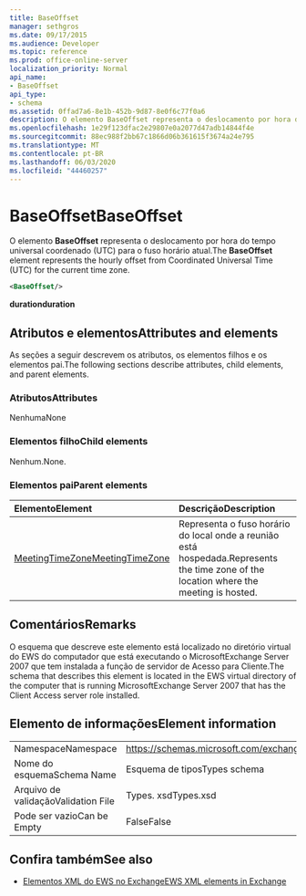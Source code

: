 ```yaml
---
title: BaseOffset
manager: sethgros
ms.date: 09/17/2015
ms.audience: Developer
ms.topic: reference
ms.prod: office-online-server
localization_priority: Normal
api_name:
- BaseOffset
api_type:
- schema
ms.assetid: 0ffad7a6-8e1b-452b-9d87-8e0f6c77f0a6
description: O elemento BaseOffset representa o deslocamento por hora do tempo universal coordenado (UTC) para o fuso horário atual.
ms.openlocfilehash: 1e29f123dfac2e29807e0a2077d47adb14844f4e
ms.sourcegitcommit: 88ec988f2bb67c1866d06b361615f3674a24e795
ms.translationtype: MT
ms.contentlocale: pt-BR
ms.lasthandoff: 06/03/2020
ms.locfileid: "44460257"
---
```

# <a name="baseoffset"></a><span data-ttu-id="20a85-103">BaseOffset</span><span class="sxs-lookup"><span data-stu-id="20a85-103">BaseOffset</span></span>

<span data-ttu-id="20a85-104">O elemento **BaseOffset** representa o deslocamento por hora do tempo universal coordenado (UTC) para o fuso horário atual.</span><span class="sxs-lookup"><span data-stu-id="20a85-104">The **BaseOffset** element represents the hourly offset from Coordinated Universal Time (UTC) for the current time zone.</span></span> 
  
```xml
<BaseOffset/>
```

 <span data-ttu-id="20a85-105">**duration**</span><span class="sxs-lookup"><span data-stu-id="20a85-105">**duration**</span></span>
## <a name="attributes-and-elements"></a><span data-ttu-id="20a85-106">Atributos e elementos</span><span class="sxs-lookup"><span data-stu-id="20a85-106">Attributes and elements</span></span>

<span data-ttu-id="20a85-107">As seções a seguir descrevem os atributos, os elementos filhos e os elementos pai.</span><span class="sxs-lookup"><span data-stu-id="20a85-107">The following sections describe attributes, child elements, and parent elements.</span></span>
  
### <a name="attributes"></a><span data-ttu-id="20a85-108">Atributos</span><span class="sxs-lookup"><span data-stu-id="20a85-108">Attributes</span></span>

<span data-ttu-id="20a85-109">Nenhuma</span><span class="sxs-lookup"><span data-stu-id="20a85-109">None</span></span>
  
### <a name="child-elements"></a><span data-ttu-id="20a85-110">Elementos filho</span><span class="sxs-lookup"><span data-stu-id="20a85-110">Child elements</span></span>

<span data-ttu-id="20a85-111">Nenhum.</span><span class="sxs-lookup"><span data-stu-id="20a85-111">None.</span></span>
  
### <a name="parent-elements"></a><span data-ttu-id="20a85-112">Elementos pai</span><span class="sxs-lookup"><span data-stu-id="20a85-112">Parent elements</span></span>

|<span data-ttu-id="20a85-113">**Elemento**</span><span class="sxs-lookup"><span data-stu-id="20a85-113">**Element**</span></span>|<span data-ttu-id="20a85-114">**Descrição**</span><span class="sxs-lookup"><span data-stu-id="20a85-114">**Description**</span></span>|
|:-----|:-----|
|[<span data-ttu-id="20a85-115">MeetingTimeZone</span><span class="sxs-lookup"><span data-stu-id="20a85-115">MeetingTimeZone</span></span>](meetingtimezone.md) <br/> |<span data-ttu-id="20a85-116">Representa o fuso horário do local onde a reunião está hospedada.</span><span class="sxs-lookup"><span data-stu-id="20a85-116">Represents the time zone of the location where the meeting is hosted.</span></span>  <br/> |
   
## <a name="remarks"></a><span data-ttu-id="20a85-117">Comentários</span><span class="sxs-lookup"><span data-stu-id="20a85-117">Remarks</span></span>

<span data-ttu-id="20a85-118">O esquema que descreve este elemento está localizado no diretório virtual do EWS do computador que está executando o MicrosoftExchange Server 2007 que tem instalada a função de servidor de Acesso para Cliente.</span><span class="sxs-lookup"><span data-stu-id="20a85-118">The schema that describes this element is located in the EWS virtual directory of the computer that is running MicrosoftExchange Server 2007 that has the Client Access server role installed.</span></span>
  
## <a name="element-information"></a><span data-ttu-id="20a85-119">Elemento de informações</span><span class="sxs-lookup"><span data-stu-id="20a85-119">Element information</span></span>

|||
|:-----|:-----|
|<span data-ttu-id="20a85-120">Namespace</span><span class="sxs-lookup"><span data-stu-id="20a85-120">Namespace</span></span>  <br/> |https://schemas.microsoft.com/exchange/services/2006/types  <br/> |
|<span data-ttu-id="20a85-121">Nome do esquema</span><span class="sxs-lookup"><span data-stu-id="20a85-121">Schema Name</span></span>  <br/> |<span data-ttu-id="20a85-122">Esquema de tipos</span><span class="sxs-lookup"><span data-stu-id="20a85-122">Types schema</span></span>  <br/> |
|<span data-ttu-id="20a85-123">Arquivo de validação</span><span class="sxs-lookup"><span data-stu-id="20a85-123">Validation File</span></span>  <br/> |<span data-ttu-id="20a85-124">Types. xsd</span><span class="sxs-lookup"><span data-stu-id="20a85-124">Types.xsd</span></span>  <br/> |
|<span data-ttu-id="20a85-125">Pode ser vazio</span><span class="sxs-lookup"><span data-stu-id="20a85-125">Can be Empty</span></span>  <br/> |<span data-ttu-id="20a85-126">False</span><span class="sxs-lookup"><span data-stu-id="20a85-126">False</span></span>  <br/> |
   
## <a name="see-also"></a><span data-ttu-id="20a85-127">Confira também</span><span class="sxs-lookup"><span data-stu-id="20a85-127">See also</span></span>



- [<span data-ttu-id="20a85-128">Elementos XML do EWS no Exchange</span><span class="sxs-lookup"><span data-stu-id="20a85-128">EWS XML elements in Exchange</span></span>](ews-xml-elements-in-exchange.md)

